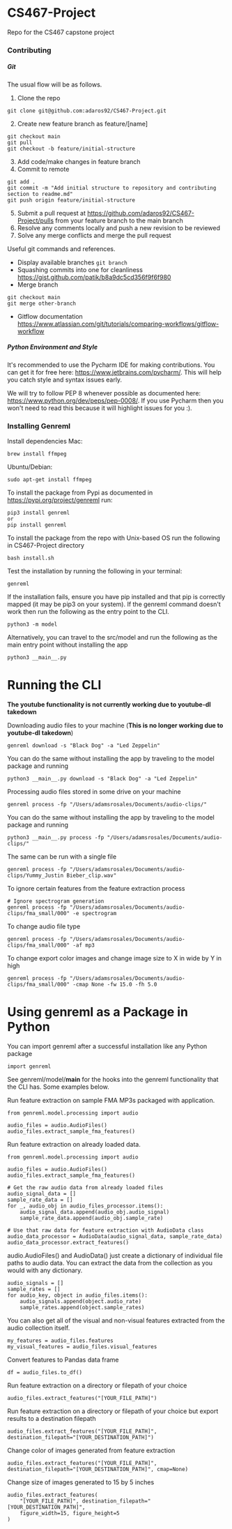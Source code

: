 # CS467-Project
Repo for the CS467 capstone project

### Contributing

##### Git
The usual flow will be as follows.

1. Clone the repo
```
git clone git@github.com:adaros92/CS467-Project.git
```
2. Create new feature branch as feature/[name]
```
git checkout main
git pull
git checkout -b feature/initial-structure
```
3. Add code/make changes in feature branch
4. Commit to remote
```
git add .
git commit -m "Add initial structure to repository and contributing section to readme.md"
git push origin feature/initial-structure
```
5. Submit a pull request at https://github.com/adaros92/CS467-Project/pulls from your feature branch to the main branch
6. Resolve any comments locally and push a new revision to be reviewed
7. Solve any merge conflicts and merge the pull request

Useful git commands and references.

* Display available branches `git branch`
* Squashing commits into one for cleanliness https://gist.github.com/patik/b8a9dc5cd356f9f6f980
* Merge branch 
```
git checkout main
git merge other-branch
```
* Gitflow documentation https://www.atlassian.com/git/tutorials/comparing-workflows/gitflow-workflow

##### Python Environment and Style
It's recommended to use the Pycharm IDE for making contributions. You can get it for free here: https://www.jetbrains.com/pycharm/. This will help you catch style and syntax issues early. 

We will try to follow PEP 8 whenever possible as documented here: https://www.python.org/dev/peps/pep-0008/. If you use Pycharm then you won't need to read this because it will highlight issues for you :). 

### Installing Genreml
Install dependencies
Mac:
```
brew install ffmpeg
```

Ubuntu/Debian:
```
sudo apt-get install ffmpeg
```

To install the package from Pypi as documented in https://pypi.org/project/genreml run:
```
pip3 install genreml
or
pip install genreml
```

To install the package from the repo with Unix-based OS run the following in CS467-Project directory
```
bash install.sh
```

Test the installation by running the following in your terminal:
```
genreml
```

If the installation fails, ensure you have pip installed and that pip is correctly mapped (it may be pip3 on your system). If the genreml command
doesn't work then run the following as the entry point to the CLI.
```
python3 -m model
```

Alternatively, you can travel to the src/model and run the following as the main entry point without installing the app
```
python3 __main__.py
```

# Running the CLI

**The youtube functionality is not currently working due to youtube-dl takedown**

Downloading audio files to your machine (**This is no longer working due to youtube-dl takedown**)
```
genreml download -s "Black Dog" -a "Led Zeppelin"
```

You can do the same without installing the app by traveling to the model package and running
```
python3 __main__.py download -s "Black Dog" -a "Led Zeppelin"
```

Processing audio files stored in some drive on your machine
```
genreml process -fp "/Users/adamsrosales/Documents/audio-clips/"
```

You can do the same without installing the app by traveling to the model package and running
```
python3 __main__.py process -fp "/Users/adamsrosales/Documents/audio-clips/"
```

The same can be run with a single file
```
genreml process -fp "/Users/adamsrosales/Documents/audio-clips/Yummy_Justin Bieber_clip.wav"
```

To ignore certain features from the feature extraction process
```
# Ignore spectrogram generation
genreml process -fp "/Users/adamsrosales/Documents/audio-clips/fma_small/000" -e spectrogram
```

To change audio file type
```
genreml process -fp "/Users/adamsrosales/Documents/audio-clips/fma_small/000" -af mp3
```

To change export color images and change image size to X in wide by Y in high
```
genreml process -fp "/Users/adamsrosales/Documents/audio-clips/fma_small/000" -cmap None -fw 15.0 -fh 5.0
```

# Using genreml as a Package in Python

You can import genreml after a successful installation like any Python package
```
import genreml
```

See genreml/model/__main__ for the hooks into the genreml functionality that the CLI has. Some examples below.

Run feature extraction on sample FMA MP3s packaged with application.
```
from genreml.model.processing import audio

audio_files = audio.AudioFiles()
audio_files.extract_sample_fma_features()
```

Run feature extraction on already loaded data.
```
from genreml.model.processing import audio

audio_files = audio.AudioFiles()
audio_files.extract_sample_fma_features()

# Get the raw audio data from already loaded files
audio_signal_data = []
sample_rate_data = []
for _, audio_obj in audio_files_processor.items():
    audio_signal_data.append(audio_obj.audio_signal)
    sample_rate_data.append(audio_obj.sample_rate)

# Use that raw data for feature extraction with AudioData class
audio_data_processor = AudioData(audio_signal_data, sample_rate_data)
audio_data_processor.extract_features()
```

audio.AudioFiles() and AudioData() just create a dictionary of individual file paths to audio data. 
You can extract the data from the collection as you would with any dictionary.
```
audio_signals = []
sample_rates = []
for audio_key, object in audio_files.items():
    audio_signals.append(object.audio_rate)
    sample_rates.append(object.sample_rates)
```

You can also get all of the visual and non-visual features extracted from the audio collection itself.
```
my_features = audio_files.features
my_visual_features = audio_files.visual_features
```

Convert features to Pandas data frame
```
df = audio_files.to_df()
```

Run feature extraction on a directory or filepath of your choice
```
audio_files.extract_features("[YOUR_FILE_PATH]")
```

Run feature extraction on a directory or filepath of your choice but export results to a destination filepath
```
audio_files.extract_features("[YOUR_FILE_PATH]", destination_filepath="[YOUR_DESTINATION_PATH]")
```

Change color of images generated from feature extraction
```
audio_files.extract_features("[YOUR_FILE_PATH]", destination_filepath="[YOUR_DESTINATION_PATH]", cmap=None)
```

Change size of images generated to 15 by 5 inches
```
audio_files.extract_features(
    "[YOUR_FILE_PATH]", destination_filepath="[YOUR_DESTINATION_PATH]",
    figure_width=15, figure_height=5
)
```